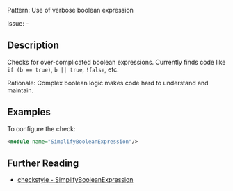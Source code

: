 Pattern: Use of verbose boolean expression

Issue: -

## Description

Checks for over-complicated boolean expressions. Currently finds code like `if (b == true)`, `b || true`, `!false`, etc. 

Rationale: Complex boolean logic makes code hard to understand and maintain. 

## Examples

To configure the check: 


```xml
<module name="SimplifyBooleanExpression"/>
```

## Further Reading

* [checkstyle - SimplifyBooleanExpression](https://checkstyle.sourceforge.io/checks/coding/simplifybooleanexpression.html#SimplifyBooleanExpression)
